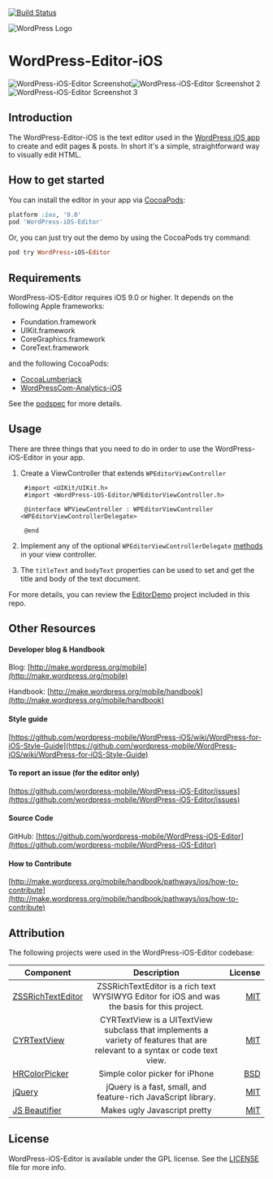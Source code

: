 [![Build Status](https://travis-ci.org/wordpress-mobile/WordPress-Editor-iOS.svg?branch=develop)](https://travis-ci.org/wordpress-mobile/WordPress-Editor-iOS)

![WordPress Logo](http://s.w.org/about/images/logos/wordpress-logo-hoz-rgb.png)

# WordPress-Editor-iOS

![WordPress-iOS-Editor Screenshot](https://cldup.com/5I1YePnOWU.png)![WordPress-iOS-Editor Screenshot 2](https://cldup.com/CbNB0dFERt.png)![WordPress-iOS-Editor Screenshot 3](https://cldup.com/o4ZpUjkDxi.png)

## Introduction

The WordPress-Editor-iOS is the text editor used in the [WordPress iOS app](https://github.com/wordpress-mobile/WordPress-iOS) to create and edit pages & posts. In short it's a simple, straightforward way to visually edit HTML.

## How to get started
You can install the editor in your app via [CocoaPods](http://cocoapods.org):

```ruby
platform :ios, '9.0'
pod 'WordPress-iOS-Editor'
```

Or, you can just try out the demo by using the CocoaPods try command:

```ruby
pod try WordPress-iOS-Editor
```

## Requirements

WordPress-iOS-Editor requires iOS 9.0 or higher. It depends on the following Apple frameworks:

* Foundation.framework
* UIKit.framework
* CoreGraphics.framework
* CoreText.framework

and the following CocoaPods:

* [CocoaLumberjack](https://github.com/CocoaLumberjack/CocoaLumberjack)
* [WordPressCom-Analytics-iOS](https://github.com/wordpress-mobile/WordPressCom-Analytics-iOS)

See the [podspec](https://github.com/wordpress-mobile/WordPress-iOS-Editor/blob/develop/WordPress-iOS-Editor.podspec) for more details.

## Usage

There are three things that you need to do in order to use the WordPress-iOS-Editor in your app.

1. Create a ViewController that extends ```WPEditorViewController```

        #import <UIKit/UIKit.h>
        #import <WordPress-iOS-Editor/WPEditorViewController.h>

        @interface WPViewController : WPEditorViewController <WPEditorViewControllerDelegate>

        @end

2. Implement any of the optional ```WPEditorViewControllerDelegate``` [methods](https://github.com/wordpress-mobile/WordPress-iOS-Editor/blob/develop/Classes/WPEditorViewController.h) in your view controller.

3. The ```titleText``` and ```bodyText``` properties can be used to set and get the title and body of the text document.

For more details, you can review the [EditorDemo](https://github.com/wordpress-mobile/WordPress-iOS-Editor/tree/develop/Example) project included in this repo.

## Other Resources

#### Developer blog & Handbook

Blog: [http://make.wordpress.org/mobile](http://make.wordpress.org/mobile)

Handbook: [http://make.wordpress.org/mobile/handbook](http://make.wordpress.org/mobile/handbook)

#### Style guide

[https://github.com/wordpress-mobile/WordPress-iOS/wiki/WordPress-for-iOS-Style-Guide](https://github.com/wordpress-mobile/WordPress-iOS/wiki/WordPress-for-iOS-Style-Guide)

#### To report an issue (for the editor only)

[https://github.com/wordpress-mobile/WordPress-iOS-Editor/issues](https://github.com/wordpress-mobile/WordPress-iOS-Editor/issues)

#### Source Code

GitHub: [https://github.com/wordpress-mobile/WordPress-iOS-Editor](https://github.com/wordpress-mobile/WordPress-iOS-Editor)

#### How to Contribute

[http://make.wordpress.org/mobile/handbook/pathways/ios/how-to-contribute](http://make.wordpress.org/mobile/handbook/pathways/ios/how-to-contribute)

## Attribution

The following projects were used in the WordPress-iOS-Editor codebase:

| Component     | Description   | License  |
| ------------- |:-------------:| -----:|
| [ZSSRichTextEditor](https://github.com/nnhubbard/ZSSRichTextEditor)      | ZSSRichTextEditor is a rich text WYSIWYG Editor for iOS and was the basis for this project.| [MIT](Attribution/ZSSRichTextEditorLicense/LICENSE.txt) |
| [CYRTextView](https://github.com/illyabusigin/CYRTextView)      | CYRTextView is a UITextView subclass that implements a variety of features that are relevant to a syntax or code text view. | [MIT](Attribution/CYRTextViewLicense/LICENSE) |
| [HRColorPicker](https://github.com/hayashi311/Color-Picker-for-iOS)      | Simple color picker for iPhone      |   [BSD](Attribution/HRColorPickerLicense/LICENSE.txt) |
| [jQuery](https://jquery.com)      | jQuery is a fast, small, and feature-rich JavaScript library.      |   [MIT](http://jquery.org/license) |
| [JS Beautifier](https://github.com/einars/js-beautify)      | Makes ugly Javascript pretty      |   [MIT](Attribution/jsBeautifierLicense/LICENSE.txt) |

## License

WordPress-iOS-Editor is available under the GPL license. See the [LICENSE](https://raw.githubusercontent.com/wordpress-mobile/WordPress-iOS-Editor/develop/LICENSE) file for more info.
